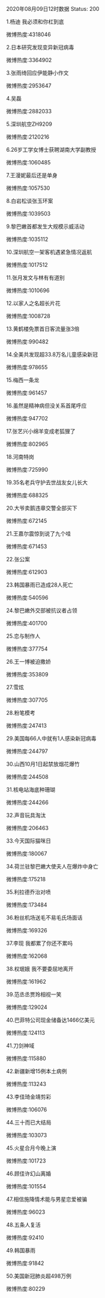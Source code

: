 2020年08月09日12时数据
Status: 200

1.杨迪 我必须和你杠到底

微博热度:4318046

2.日本研究发现变异新冠病毒

微博热度:3364902

3.张雨绮回应伊能静小作文

微博热度:2953647

4.吴磊

微博热度:2882033

5.深圳航空ZH9209

微博热度:2120216

6.26岁工学女博士获聘湖南大学副教授

微博热度:1060485

7.王漫妮最后还是单身

微博热度:1057530

8.白岩松谈张玉环案

微博热度:1039503

9.黎巴嫩首都发生大规模示威活动

微博热度:1035112

10.深圳航空一架客机遇紧急情况返航

微博热度:1017512

11.张月发文与林有有道别

微博热度:1010696

12.以家人之名超长片花

微博热度:1008728

13.黄鹤楼免票首日客流量涨3倍

微博热度:990482

14.全美共发现超33.8万名儿童感染新冠

微博热度:978655

15.梅西一条龙

微博热度:961457

16.虽然是精神病但没关系首尾呼应

微博热度:947702

17.张艺兴小绵羊变成老狐狸了

微博热度:802965

18.河南特岗

微博热度:725990

19.35名老兵守护去世战友女儿长大

微博热度:688325

20.大爷卖鹅违章交警全部买下

微博热度:672145

21.王嘉尔震惊到说了九个哇

微博热度:671453

22.张公案

微博热度:612903

23.韩国暴雨已造成28人死亡

微博热度:540596

24.黎巴嫩外交部被抗议者占领

微博热度:401700

25.恋与制作人

微博热度:377754

26.王一博被迫撒娇

微博热度:353809

27.雪炫

微博热度:307705

28.粉笔模考

微博热度:247413

29.美国每66人中就有1人感染新冠病毒

微博热度:244797

30.山西10月1日起禁放烟花爆竹

微博热度:244508

31.核电站海底种珊瑚

微博热度:244266

32.声音玩具淘汰

微博热度:206463

33.今天国际猫咪日

微博热度:180067

34.荷兰驻黎巴嫩大使夫人在爆炸中身亡

微博热度:175218

35.利拉德乔治对喷

微博热度:173484

36.粉丝机场送毛不易毛氏场面话

微博热度:169326

37.李现 我都累了你还不累吗

微博热度:162068

38.权珉娥 我不要委屈地离开

微博热度:161962

39.范丞丞贾玲相视一笑

微博热度:129024

40.巴菲特公司现金储备达1466亿美元

微博热度:124113

41.刀剑神域

微博热度:115880

42.新疆新增15例本土病例

微博热度:113243

43.李佳琦金靖剪彩

微博热度:106076

44.三十而已大结局

微博热度:103073

45.火星合月今晚上演

微博热度:101723

46.顾佳许幻山离婚

微博热度:101554

47.相信施降情术能与男星恋爱被骗

微博热度:96023

48.五条人复活

微博热度:92410

49.韩国暴雨

微博热度:91842

50.美国新冠肺炎超498万例

微博热度:80229

